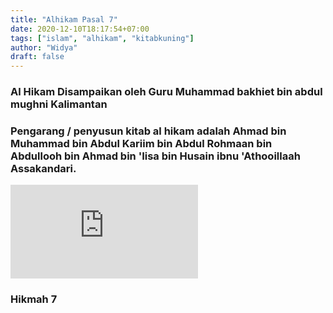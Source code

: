 ```yaml
---
title: "Alhikam Pasal 7"
date: 2020-12-10T18:17:54+07:00
tags: ["islam", "alhikam", "kitabkuning"]
author: "Widya"
draft: false
---
```


### Al Hikam Disampaikan oleh Guru Muhammad bakhiet bin abdul mughni Kalimantan
### Pengarang / penyusun kitab al hikam adalah Ahmad bin Muhammad bin Abdul Kariim bin Abdul Rohmaan bin Abdullooh bin Ahmad bin 'Iisa bin Husain ibnu 'Athooillaah Assakandari.

<iframe width="300" height="150"
src="https://www.youtube.com/embed/sOEIJsKtx8U" 
frameborder="0" 
allow="accelerometer; encrypted-media; gyroscope; picture-in-picture" 
allowfullscreen></iframe>

### Hikmah 7

